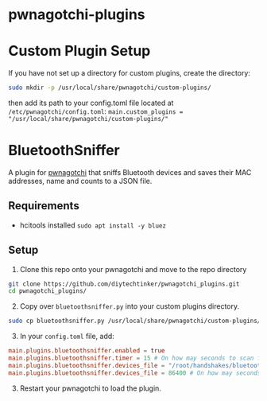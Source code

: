# pwnagotchi-plugins

# Custom Plugin Setup
If you have not set up a directory for custom plugins, create the directory:
```bash
sudo mkdir -p /usr/local/share/pwnagotchi/custom-plugins/
```

then add its path to your config.toml file located at `/etc/pwnagotchi/config.toml`:
`main.custom_plugins = "/usr/local/share/pwnagotchi/custom-plugins/"`

# BluetoothSniffer
A plugin for [pwnagotchi](https://github.com/evilsocket/pwnagotchi) that sniffs Bluetooth devices and saves their MAC addresses, name and counts to a JSON file.

## Requirements
- hcitools installed `sudo apt install -y bluez`

## Setup
1. Clone this repo onto your pwnagotchi and move to the repo directory
```bash
git clone https://github.com/diytechtinker/pwnagotchi_plugins.git
cd pwnagotchi_plugins/
```

2. Copy over `bluetoothsniffer.py` into your custom plugins directory.
```bash
sudo cp bluetoothsniffer.py /usr/local/share/pwnagotchi/custom-plugins/bluetoothsniffer.py
```

3. In your `config.toml` file, add:
```toml
main.plugins.bluetoothsniffer.enabled = true
main.plugins.bluetoothsniffer.timer = 15 # On how may seconds to scan for bluetooth devices
main.plugins.bluetoothsniffer.devices_file = "/root/handshakes/bluetooth_devices.json"  # Path to the JSON file with bluetooth devices
main.plugins.bluetoothsniffer.devices_file = 86400 # On how may seconds to update count bluetooth devices
```
3. Restart your pwnagotchi to load the plugin.